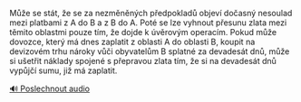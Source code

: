 
Může se stát, že se za nezměněných předpokladů objeví dočasný nesoulad mezi platbami z A do B a z B do A. Poté se lze vyhnout přesunu zlata mezi těmito oblastmi pouze tím, že dojde k úvěrovým operacím. Pokud může dovozce, který má dnes zaplatit z oblasti A do oblasti B, koupit na devizovém trhu nároky vůči obyvatelům B splatné za devadesát dnů, může si ušetřit náklady spojené s přepravou zlata tím, že si na devadesát dnů vypůjčí sumu, již má zaplatit.

[🔊 Poslechnout audio](/data/7-paragraphs/audio/chapter_83/para_001-Me-se-stt-e-se-za-nezmnnch-pedpoklad-obj.mp3)
